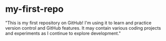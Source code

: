 # my-first-repo
"This is my first repository on GitHub! I'm using it to learn and practice version control and GitHub features. It may contain various coding projects and experiments as I continue to explore development."
